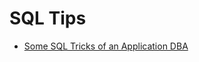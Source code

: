 # SQL Tips
* [Some SQL Tricks of an Application DBA](https://hakibenita.com/sql-tricks-application-dba)